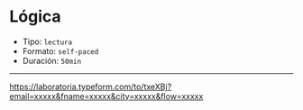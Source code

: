# Lógica

* Tipo: `lectura`
* Formato: `self-paced`
* Duración: `50min`

***

https://laboratoria.typeform.com/to/txeXBj?email=xxxxx&fname=xxxxx&city=xxxxx&flow=xxxxx
